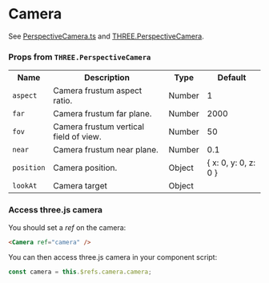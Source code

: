 # Camera

See [PerspectiveCamera.ts](https://github.com/troisjs/trois/blob/master/src/core/PerspectiveCamera.ts) and [THREE.PerspectiveCamera](https://threejs.org/docs/#api/en/cameras/PerspectiveCamera).

### Props from `THREE.PerspectiveCamera`

<table>
  <tbody>
    <tr>
      <th>Name</th>
      <th>Description</th>
      <th>Type</th>
      <th>Default</th>
    </tr>
    <tr>
      <td><code>aspect</code></td>
      <td>Camera frustum aspect ratio.</td>
      <td>Number</td>
      <td>1</td>
    </tr>
    <tr>
      <td><code>far</code></td>
      <td>Camera frustum far plane.</td>
      <td>Number</td>
      <td>2000</td>
    </tr>
    <tr>
      <td><code>fov</code></td>
      <td>Camera frustum vertical field of view.</td>
      <td>Number</td>
      <td>50</td>
    </tr>
    <tr>
      <td><code>near</code></td>
      <td>Camera frustum near plane.</td>
      <td>Number</td>
      <td>0.1</td>
    </tr>
    <tr>
      <td><code>position</code></td>
      <td>Camera position.</td>
      <td>Object</td>
      <td>{ x: 0, y: 0, z: 0 }</td>
    </tr>
    <tr>
      <td><code>lookAt</code></td>
      <td>Camera target</td>
      <td>Object</td>
      <td></td>
    </tr>
  </tbody>
</table>

### Access three.js camera

You should set a *ref* on the camera:

```html
<Camera ref="camera" />
```

You can then access three.js camera in your component script:

```js
const camera = this.$refs.camera.camera;
```
